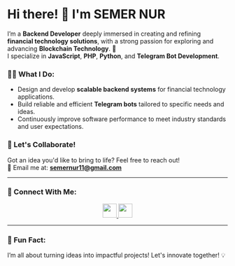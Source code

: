 # Hi there! 👋 I'm SEMER NUR  

I’m a **Backend Developer** deeply immersed in creating and refining **financial technology solutions**, with a strong passion for exploring and advancing **Blockchain Technology**. 🚀  
I specialize in **JavaScript**, **PHP**, **Python**, and **Telegram Bot Development**.

### 👨‍💻 What I Do:
- Design and develop **scalable backend systems** for financial technology applications.    
- Build reliable and efficient **Telegram bots** tailored to specific needs and ideas.  
- Continuously improve software performance to meet industry standards and user expectations.  

### 🌟 Let's Collaborate!
Got an idea you'd like to bring to life? Feel free to reach out!  
📩 Email me at: **[semernur11@gmail.com](mailto:semernur11@gmail.com)**  

---

### 🔗 Connect With Me:  

<p align="center">
  <a href="https://linkedin.com/in/semernur">
    <img height="32" width="32" src="https://cdn.simpleicons.org/linkedin" />
  </a>
  <a href="https://t.me/semernur">
    <img height="32" width="32" src="https://cdn.simpleicons.org/telegram" />
  </a>
  </a>
</p>

---

### 🌟 Fun Fact:  
I’m all about turning ideas into impactful projects! Let's innovate together! 💡
